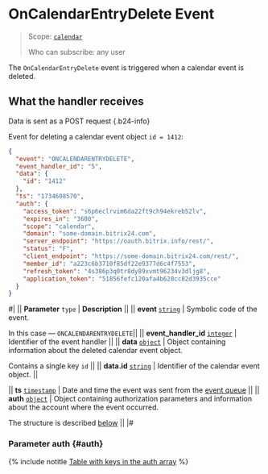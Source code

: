 # OnCalendarEntryDelete Event

> Scope: [`calendar`](../../scopes/permissions.md)
>
> Who can subscribe: any user

The `OnCalendarEntryDelete` event is triggered when a calendar event is deleted.

## What the handler receives

Data is sent as a POST request {.b24-info}

Event for deleting a calendar event object `id = 1412`:

```json
{
  "event": "ONCALENDARENTRYDELETE",
  "event_handler_id": "5",
  "data": {
    "id": "1412"
  },
  "ts": "1734608570",
  "auth": {
    "access_token": "s6p6eclrvim6da22ft9ch94ekreb52lv",
    "expires_in": "3600",
    "scope": "calendar",
    "domain": "some-domain.bitrix24.com",
    "server_endpoint": "https://oauth.bitrix.info/rest/",
    "status": "F",
    "client_endpoint": "https://some-domain.bitrix24.com/rest/",
    "member_id": "a223c6b3710f85df22e9377d6c4f7553",
    "refresh_token": "4s386p3q0tr8dy89xvmt96234v3dljg8",
    "application_token": "51856fefc120afa4b628cc82d3935cce"
  }
}
```

#|
|| **Parameter**
`type` | **Description** ||
|| **event**
[`string`][1] | Symbolic code of the event.

In this case — `ONCALENDARENTRYDELETE`||
|| **event_handler_id**
[`integer`][1] | Identifier of the event handler ||
|| **data**
[`object`][1] | Object containing information about the deleted calendar event object.

Contains a single key `id` ||
|| **data.id**
[`string`][1] | Identifier of the calendar event object. ||

|| **ts**
[`timestamp`][1] | Date and time the event was sent from the [event queue](../../events/index.md) ||
|| **auth**
[`object`][1] | Object containing authorization parameters and information about the account where the event occurred.

The structure is described [below](#auth) ||
|#

### Parameter auth {#auth}

{% include notitle [Table with keys in the auth array](../../../_includes/auth-params-in-events.md) %}

[1]: ../../data-types.md